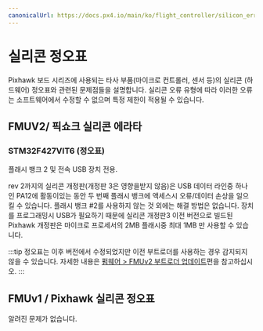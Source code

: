 ```yaml
---
canonicalUrl: https://docs.px4.io/main/ko/flight_controller/silicon_errata
---
```


# 실리콘 정오표

Pixhawk 보드 시리즈에 사용되는 타사 부품(마이크로 컨트롤러, 센서 등)의 실리콘 (하드웨어) 정오표와 관련된 문제점들을 설명합니다. 실리콘 오류 유형에 따라 이러한 오류는 소프트웨어에서 수정할 수 없으며 특정 제한이 적용될 수 있습니다.

## FMUV2/ 픽쇼크 실리콘 에라타

### STM32F427VIT6 (정오표)

플래시 뱅크 2 및 전속 USB 장치 전용.

rev 2까지의 실리콘 개정판(개정판 3은 영향을받지 않음)은 USB 데이터 라인중 하나 인 PA12에 활동이있는 동안 두 번째 플래시 뱅크에 액세스시 오류/데이터 손상을 일으킬 수 있습니다. 플래시 뱅크 #2를 사용하지 않는 것 외에는 해결 방법은 없습니다. 장치를 프로그래밍시 USB가 필요하기 때문에 실리콘 개정판3 이전 버전으로 빌드된 Pixhawk 개정판은 마이크로 프로세서의 2MB 플래시중 최대 1MB 만 사용할 수 있습니다.

:::tip
정오표는 이후 버전에서 수정되었지만 이전 부트로더를 사용하는 경우 감지되지 않을 수 있습니다. 자세한 내용은 [펌웨어 &gt; FMUv2 부트로더 업데이트](../config/firmware.md#bootloader)편을 참고하십시오.
:::

## FMUv1 / Pixhawk 실리콘 정오표

알려진 문제가 없습니다.